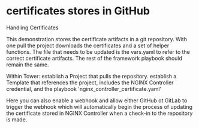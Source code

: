 # certificates stores in GitHub

Handling Certificates

This demonstration stores the certificate artifacts in a git repository.
With one pull the project downloads the certificates and a set of helper functions.
The file that needs to be updated is the vars.yaml to refer to the correct certificate artifacts.
The rest of the framework playbook should remain the same.

Within Tower:
establish a Project that pulls the repository.
establish a Template that references the project, includes the NGINX Controller credential, and the playbook 'nginx_controller_certificate.yaml'

Here you can also enable a webhook and allow either GitHub ot GitLab to trigger the webhook which will automatically begin the process of updating the certificate stored in NGINX Controller when a check-in to the repository is made.
